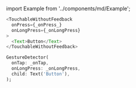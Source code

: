 import Example from '../components/md/Example';

<Example reactnative>

```js
<TouchableWithoutFeedback
  onPress={_onPress_}
  onLongPress={_onLongPress}
>
  <Text>Button</Text>
</TouchableWithoutFeedback>
```

</Example>

<Example flutter>

```dart
GestureDetector(
  onTap: _onTap,
  onLongPress: _onLongPress,
  child: Text('Button'),
);
```

</Example>
